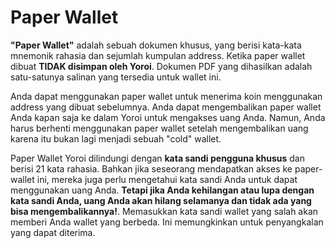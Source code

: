 # Paper Wallet

**"Paper Wallet"** adalah sebuah dokumen khusus, yang berisi kata-kata mnemonik rahasia dan sejumlah kumpulan address. Ketika paper wallet dibuat **TIDAK disimpan oleh Yoroi**. Dokumen PDF yang dihasilkan adalah satu-satunya salinan yang tersedia untuk wallet ini.

Anda dapat menggunakan paper wallet untuk menerima koin menggunakan address yang dibuat sebelumnya. Anda dapat mengembalikan paper wallet Anda kapan saja ke dalam Yoroi untuk mengakses uang Anda. Namun, Anda harus berhenti menggunakan paper wallet setelah mengembalikan uang karena itu bukan lagi menjadi sebuah "cold" wallet.

Paper Wallet Yoroi dilindungi dengan **kata sandi pengguna khusus** dan berisi 21 kata rahasia. Bahkan jika seseorang mendapatkan akses ke paper-wallet ini, mereka juga perlu mengetahui kata sandi Anda untuk dapat menggunakan uang Anda. **Tetapi jika Anda kehilangan atau lupa dengan kata sandi Anda, uang Anda akan hilang selamanya dan tidak ada yang bisa mengembalikannya!**. Memasukkan kata sandi wallet yang salah akan memberi Anda wallet yang berbeda. Ini memungkinkan untuk penyangkalan yang dapat diterima.